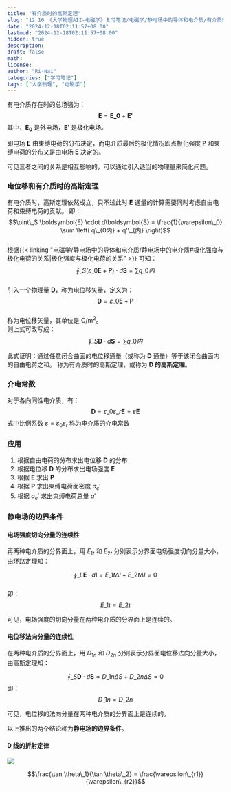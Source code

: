 ```yaml
---
title: "有介质时的高斯定理"
slug: "12 16 《大学物理AII-电磁学》复习笔记/电磁学/静电场中的导体和电介质/有介质时的高斯定理"
date: "2024-12-18T02:11:57+08:00"
lastmod: "2024-12-18T02:11:57+08:00"
hidden: true
description:
draft: false
math:
license:
author: "Ri-Nai"
categories: ["学习笔记"]
tags: ["大学物理", "电磁学"]
---
```

有电介质存在时的总场强为：
$$\boldsymbol{E}=\boldsymbol{E\_0}+\boldsymbol{E'}$$
其中，$\boldsymbol{E_0}$ 是外电场，$\boldsymbol{E'}$ 是极化电场。

即电场 $\boldsymbol{E}$ 由束缚电荷的分布决定，而电介质最后的极化情况即点极化强度 $\boldsymbol{P}$ 和束缚电荷的分布又是由电场 $\boldsymbol{E}$ 决定的。

可见三者之间的关系是相互影响的，可以通过引入适当的物理量来简化问题。

### 电位移和有介质时的高斯定理
有电介质时，高斯定理依然成立，只不过此时 $\boldsymbol{E}$ 通量的计算需要同时考虑自由电荷和束缚电荷的贡献。
即：  
$$\oint\_S \boldsymbol{E} \cdot d\boldsymbol{S} = \frac{1}{\varepsilon\_0} \sum \left( q\_{0内} + q'\_{内} \right)$$  
根据{{< linking "电磁学/静电场中的导体和电介质/静电场中的电介质#极化强度与极化电荷的关系|极化强度与极化电荷的关系" >}}
可知：
$$\oint\_S (\varepsilon\_0 \boldsymbol{E} + \boldsymbol{P}) \cdot d\boldsymbol{S} = \sum q\_{0内}$$  
引入一个物理量 $\boldsymbol{D}$，称为电位移矢量，定义为： 
$$\boldsymbol{D} = \varepsilon\_0 \boldsymbol{E} + \boldsymbol{P}$$  
称为电位移矢量，其单位是 $\mathrm{C/m^2}$。  
则上式可改写成：  
$$\oint\_S \boldsymbol{D} \cdot d\boldsymbol{S} = \sum q\_{0内}$$  

此式证明：通过任意闭合曲面的电位移通量（或称为 $\boldsymbol{D}$ 通量）等于该闭合曲面内的自由电荷之和。
称为有介质时的高斯定理，或称为 **$\boldsymbol{D}$ 的高斯定理**。

### 介电常数
对于各向同性电介质，有：
$$\boldsymbol{D} = \varepsilon\_0 \varepsilon\_r \boldsymbol{E} = \varepsilon \boldsymbol{E}$$ 
式中比例系数 $\varepsilon = \varepsilon_0 \varepsilon_r$ 称为电介质的介电常数

### 应用
1. 根据自由电荷的分布求出电位移 $\boldsymbol{D}$ 的分布
2. 根据电位移 $\boldsymbol{D}$ 的分布求出电场强度 $\boldsymbol{E}$
3. 根据 $\boldsymbol{E}$ 求出 $\boldsymbol{P}$
4. 根据 $\boldsymbol{P}$ 求出束缚电荷面密度 $\sigma_e'$
5. 根据 $\sigma_e'$ 求出束缚电荷总量 $q'$

### 静电场的边界条件 

#### 电场强度切向分量的连续性
再两种电介质的分界面上，用 $E_{1t}$ 和 $E_{2t}$ 分别表示分界面电场强度切向分量大小，由环路定理知：

$$\oint\_L \boldsymbol{E} \cdot d\boldsymbol{l} = E\_{1t} \Delta l + E\_{2t} \Delta l = 0$$  
即：
$$E\_{1t} = E\_{2t}$$

可见，电场强度的切向分量在两种电介质的分界面上是连续的。

#### 电位移法向分量的连续性
在两种电介质的分界面上，用 $D_{1n}$ 和 $D_{2n}$ 分别表示分界面电位移法向分量大小，由高斯定理知：

$$\oint\_S \boldsymbol{D} \cdot d\boldsymbol{S} = D\_{1n} \Delta S + D\_{2n} \Delta S = 0$$
即：
$$D\_{1n} = D\_{2n}$$

可见，电位移的法向分量在两种电介质的分界面上是连续的。

以上推出的两个结论称为**静电场的边界条件**。

#### $\boldsymbol{D}$ 线的折射定律


![](imgs/折射定律.png)


$$\frac{\tan \theta\_1}{\tan \theta\_2} = \frac{\varepsilon\_{r1}}{\varepsilon\_{r2}}$$

